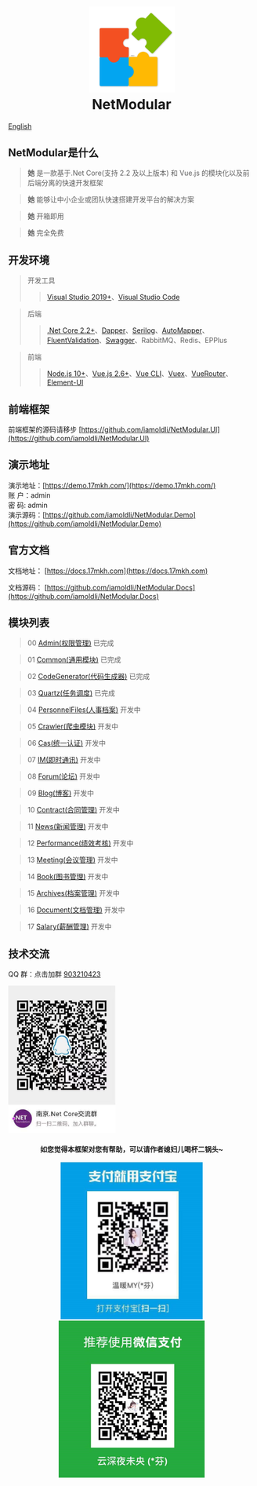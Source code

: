 <h1 align="center">
  <img src="./img/logo.png" alt="NetModular" width="175"/>
<br>
NetModular
</h1>

[English](README_EN.MD)

## NetModular是什么

> **她** 是一款基于.Net Core(支持 2.2 及以上版本) 和 Vue.js 的模块化以及前后端分离的快速开发框架

> **她** 能够让中小企业或团队快速搭建开发平台的解决方案

> **她** 开箱即用

> **她** 完全免费

## 开发环境

> 开发工具
>
> > [Visual Studio 2019+](https://visualstudio.microsoft.com/zh-hans/downloads/)、[Visual Studio Code](https://code.visualstudio.com/)

> 后端
>
> > [.Net Core 2.2+](https://dotnet.microsoft.com/download)、[Dapper](https://github.com/StackExchange/Dapper)、[Serilog](https://serilog.net/)、[AutoMapper](https://automapper.org/)、[FluentValidation](https://fluentvalidation.net)、[Swagger](https://github.com/domaindrivendev/Swashbuckle.AspNetCore)、RabbitMQ、Redis、EPPlus

> 前端
>
> > [Node.js 10+](https://nodejs.org/en/)、[Vue.js 2.6+](https://cn.vuejs.org/)、[Vue CLI](https://cli.vuejs.org/zh/guide/)、[Vuex](https://vuex.vuejs.org/zh/)、[VueRouter](https://router.vuejs.org/zh/)、[Element-UI](https://element.eleme.cn/#/zh-CN/component/installation)

## 前端框架

前端框架的源码请移步 [https://github.com/iamoldli/NetModular.UI](https://github.com/iamoldli/NetModular.UI)

## 演示地址

演示地址：[https://demo.17mkh.com/](https://demo.17mkh.com/)  
账 户：admin  
密 码: admin  
演示源码：[https://github.com/iamoldli/NetModular.Demo](https://github.com/iamoldli/NetModular.Demo)

## 官方文档

文档地址： [https://docs.17mkh.com](https://docs.17mkh.com)

文档源码： [https://github.com/iamoldli/NetModular.Docs](https://github.com/iamoldli/NetModular.Docs)

## 模块列表

> 00 [Admin(权限管理)](https://github.com/iamoldli/NetModular/tree/master/src/Admin) 已完成

> 01 [Common(通用模块)](https://github.com/iamoldli/Nm.Module.Common) 已完成

> 02 [CodeGenerator(代码生成器)](https://github.com/iamoldli/Nm.Module.CodeGenerator) 已完成

> 03 [Quartz(任务调度)](https://github.com/iamoldli/Nm.Module.Quartz) 已完成

> 04 [PersonnelFiles(人事档案)](https://github.com/iamoldli/NetModular.Module.PersonnelFiles) 开发中

> 05 [Crawler(爬虫模块)](https://github.com/iamoldli/NetModular.Module.Crawler) 开发中

> 06 [Cas(统一认证)](https://github.com/iamoldli/NetModular.Module.Cas) 开发中

> 07 [IM(即时通讯)](https://github.com/iamoldli/NetModular.Module.IM) 开发中

> 08 [Forum(论坛)](https://github.com/iamoldli/NetModular.Module.Forum) 开发中

> 09 [Blog(博客)](https://github.com/iamoldli/NetModular.Module.Blog) 开发中

> 10 [Contract(合同管理)](https://github.com/iamoldli/NetModular.Module.Contract) 开发中

> 11 [News(新闻管理)](https://github.com/iamoldli/NetModular.Module.News) 开发中

> 12 [Performance(绩效考核)](https://github.com/iamoldli/NetModular.Module.Performance) 开发中

> 13 [Meeting(会议管理)](https://github.com/iamoldli/NetModular.Module.Meeting) 开发中

> 14 [Book(图书管理)](https://github.com/iamoldli/NetModular.Module.Book) 开发中

> 15 [Archives(档案管理)](https://github.com/iamoldli/NetModular.Module.Archives) 开发中

> 16 [Document(文档管理)](https://github.com/iamoldli/NetModular.Module.Document) 开发中

> 17 [Salary(薪酬管理)](https://github.com/iamoldli/NetModular.Module.Salary) 开发中

## 技术交流

QQ 群：点击加群 [903210423](http://shang.qq.com/wpa/qunwpa?idkey=cfc871fccc7173f17ac2c9d12c8a31a7549c260e6aefcb6a40fdcc4b423940b0)

<img src="./img/qq.jpg" alt="QQ" height="300"/>

<h4 align="center">
如您觉得本框架对您有帮助，可以请作者媳妇儿喝杯二锅头~
<br>
<br>
  <img src="./img/airpay.jpg" alt="支付宝" height="320"/><img src="./img/wechat.jpg" alt="微信" height="320"/>
</h4>
